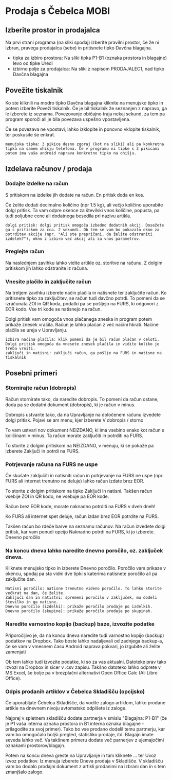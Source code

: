 # Prodaja s Čebelca MOBI

## Izberite prostor in prodajalca

Na prvi strani programa (na sliki spodaj) izberite pravilni prostor, če že ni izbran, pravega prodajalca (sebe) in pritisnete tipko Davčna blagajna.

* tipka za izbiro prostora: Na sliki tipka P1-B1 (oznaka prostora in blagajne) levo od tipke Uredi
* izbirno polje za prodajalca: Na sliki z napisom PRODAJALEC1, nad tipko Davčna blagajna

## Povežite tiskalnik

Ko ste kliknili na modro tipko Davčna blagajna kliknite na menujsko tipko in potem izberite Poveži tiskalnik. Če je bil tiskalnik že seznanjen z napravo, ga le izberete iz seznama. Povezovanje običajno traja nekaj sekund, za tem pa program sporoči ali je bila povezava uspešno vpostavljena.

Če se povezava ne vpostavi, lahko izklopite in ponovno vklopite tiskalnik, ter poskusite še enkrat.

	menujska tipka: 3 pikice desno zgoraj (kot na sliki) ali pa konkretna tipka na samem ohišju telefona. Če v programu ni tipke s 3 pikicami potem ima vaša android naprava konkretno tipko na ohišju.

## Izdelava računov / prodaja

### Dodajte izdelke na račun

S pritiskom na izdelke jih dodate na račun. En pritisk doda en kos.

Če želite dodati decimalno količino (npr 1.5 kg), ali večjo količino uporabite dolgi pritisk. Ta vam odpre okence za številski vnos količine, popusta, pa tudi poljubne cene ali dodatnega besedila pri nazivu artikla.

	dolgi pritisk: dolgi pritisk omogoča izbedno dodatnih akcij. Dosežete ga s pritiskom za cca. 2 sekundi. Ob tem se vam bo pokazalo okno za potrditev akcije (npr. "Ali ste prepričani, da želite odstraniti izdelek?"), okno z izbiro več akcij ali za vnos parametrov.

### Preglejte račun

Na naslednjem zavihku lahko vidite artikle oz. storitve na računu. Z dolgim pritiskom jih lahko odstranite iz računa.

### Vnesite plačilo in zaključite račun

Na tretjem zavihku izberete način plačila in natisnete ter zaključite račun. Ko pritisnete tipko za zaključitev, se račun tudi davčno potrdi. To pomeni da se izračunata ZOI in QR koda, podatki pa se pošljejo na FURS, ki odgovori z EOR kodo. Vse tri kode se natisnejo na račun.

Dolgi pritisk vam omogoča vnos plačanega zneska in program potem prikaže znesek vračila. Račun je lahko plačan z več načini hkrati. Načine plačila se ureja v Upravljanju.

    izbira načina plačila: klik pomeni da je bil račun plačan v celoti. Dolgi pritisk omogoča da vnesete znesek plačila in vidite koliko je treba vrniti.
    zaključi in natisni: zaključi račun, ga pošlje na FURS in natisne na tiskalnik

## Posebni primeri

### Stornirajte račun (dobropis)

Račun stornirate tako, da naredite dobropis. To pomeni da račun ostane, doda pa se dodatni dokument (dobropis), ki je račun v minus.

Dobropis ustvarite tako, da na Upravljanje na določenem računu izvedete dolgi pritisk. Pojavi se am menu, kjer izberete V dobropis / storno

To vam ustvari nov dokument NEIZDANO, ki ima vsebino enako kot račun s količinami v minus. Ta račun morate zaključiti in potrditi na FURS.

To storite z dolgim pritiskom na NEIZDANO, v menuju, ki se pokaže pa izberete Zaključi in potrdi na FURS.

### Potrjevanje računa na FURS ne uspe

Če skušate zaključiti in natisniti račun in potrjevanje na FURS ne uspe (npr. FURS ali internet trenutno ne deluje) lahko račun izdate brez EOR.

To storite z dolgim pritiskom na tipko Zaključi in natisni. Takšen račun vsebije ZOI in QR kodo, ne vsebuje pa EOR kode.

Račun brez EOR kode, morate naknadno potrditi na FURS v dveh dneh!

Ko FURS ali internet spet deluje, račun izdan brez EOR potrdite na FURS.

Takšen račun bo rdeče barve na seznamu računov. Na račun izvedete dolgi pritisk, kar vam ponudi opcijo Naknadno potrdi na FURS, ki jo izberete.
Dnevno poročilo

### Na koncu dneva lahko naredite dnevno poročilo, oz. zaključek dneva.

Kliknete menujsko tipko in izberete Dnevno poročilo. Poročilo vam prikaze v okencu, spodaj pa sta vidni dve tipki s katerima natisnete poročilo ali pa zaključite dan.

    Natisni poročilo: natisne trenutno videno poročilo. To lahko storite večkrat na dan, če želite.
    Zaključi dan in natistni: spremeni poročilo v zaključek, mu dodeli številko in ga natisne.
    Dnevno poročilo (izdelki): prikaže poročilo prodaje po izdelkih.
    Dnevno poročilo (skupine): prikaže poročilo prodaje po skupinah.

### Naredite varnostno kopijo (backup) baze, izvozite podatke

Priporočljivo je, da na koncu dneva naredite tudi varnostno kopijo (backup) podatkov na Dropbox. Tako boste lahko nadaljevali od zadnjega backup-a, če se vam v vmesnem času Android naprava pokvari, jo izgubite ali želite zamenjati

Ob tem lahko tudi izvozite podatke, ki so za vas aktualni. Datoteke prav tako izvozi na Dropbox in sicer v .csv zapisu. Takšno datoteko lahko odprete v MS Excel, še bolje pa v brezplačni alternativi Open Office Calc (Ali Libre Office).

### Odpis prodanih artiklov v Čebelca Skladišču (opcijsko)

Če uporabljate Čebelca Skladišče, da vodite zalogo artiklom, lahko prodane artikle na dnevnem nivoju avtomatsko odpišete iz zaloge.

Najprej v spletnem skladišču dodate partnerja v smislu "Blagajna: P1-B1" (če je P1 vaša interna oznaka prostora in B1 interna oznaka blagajne - prilagodite za svoj primer). Tako bo vse prodano dodelil temu partnerju, kar vam bo omogočalo boljši pregled, statistiko prodaje, itd. Blagajn imate seveda lahko več. Va takšnem primeru dodate več parnerjev z ujemajočimi oznakami prostorov/blagajn.

Potem na koncu dneva greste na Upravljanje in tam kliknete ... ter Uvoz izvoz podatkov. Iz menuja izberete Dneva prodaja v Skladišče. V skladišču vam bo dodalo prodajni dokument z artikli prodanimi na izbrani dan in s tem zmanjšalo zalogo.
